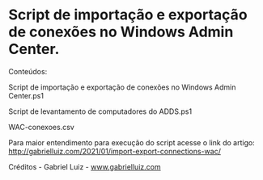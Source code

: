 # Script de importação e exportação de conexões no Windows Admin Center.

Conteúdos:

Script de importação e exportação de conexões no Windows Admin Center.ps1

Script de levantamento de computadores do ADDS.ps1

WAC-conexoes.csv

Para maior entendimento para execução do script acesse o link do artigo: http://gabrielluiz.com/2021/01/import-export-connections-wac/

Créditos - Gabriel Luiz - www.gabrielluiz.com
